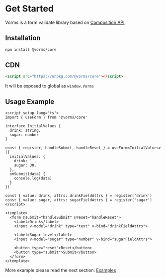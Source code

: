 # Get Started

Vorms is a form validate library based on [Composition API](https://vuejs.org/guide/extras/composition-api-faq.html).

## Installation

```bash
npm install @vorms/core
```

## CDN

```html
<script src="https://unpkg.com/@vorms/core"></script>
```

It will be exposed to global as `window.Vorms`

## Usage Example

```vue
<script setup lang="ts">
import { useForm } from '@vorms/core'

interface InitialValues {
  drink: string,
  sugar: number
}

const { register, handleSubmit, handleReset } = useForm<InitialValues>({
  initialValues: {
    drink: '',
    sugar: 30,
  },
  onSubmit(data) {
    console.log(data)
  }
})

const { value: drink, attrs: drinkFieldAttrs } = register('drink')
const { value: sugar, attrs: sugarFieldAttrs } = register('sugar')
</script>

<template>
  <form @submit="handleSubmit" @reset="handleReset">
    <label>Drink</label>
    <input v-model="drink" type="text" v-bind="drinkFieldAttrs">

    <label>Sugar level</label>
    <input v-model="sugar" type="number" v-bind="sugarFieldAttrs">

    <button type="reset">Reset</button>
    <button type="submit">Submit</button>
  </form>
</template>
```

More example please read the next section: [Examples](./examples)
